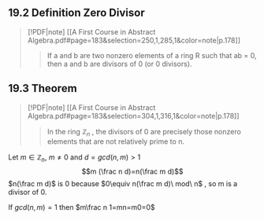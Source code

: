 ## 19.2 Definition Zero Divisor
> [!PDF|note] [[A First Course in Abstract Algebra.pdf#page=183&selection=250,1,285,1&color=note|p.178]]
> > If a and b are two nonzero elements of a ring R such that ab = 0, then a and b are divisors of 0 (or 0 divisors). 
> 

## 19.3 Theorem
> [!PDF|note] [[A First Course in Abstract Algebra.pdf#page=183&selection=304,1,316,1&color=note|p.178]]
> > In the ring $\mathbb Z_n$ , the divisors of 0 are precisely those nonzero elements that are not relatively prime to n.

Let $m\in \mathbb Z_n$, $m\neq 0$ and $d= gcd(n,m)>1$ $$m (\frac n d)=n(\frac m d)$$ $n(\frac m d)$ is 0 because $0\equiv n(\frac m d)\ mod\ n$ , so m is a divisor of 0.

If $gcd(n,m)=1$ then $m\frac n 1=mn=m0=0$ 


